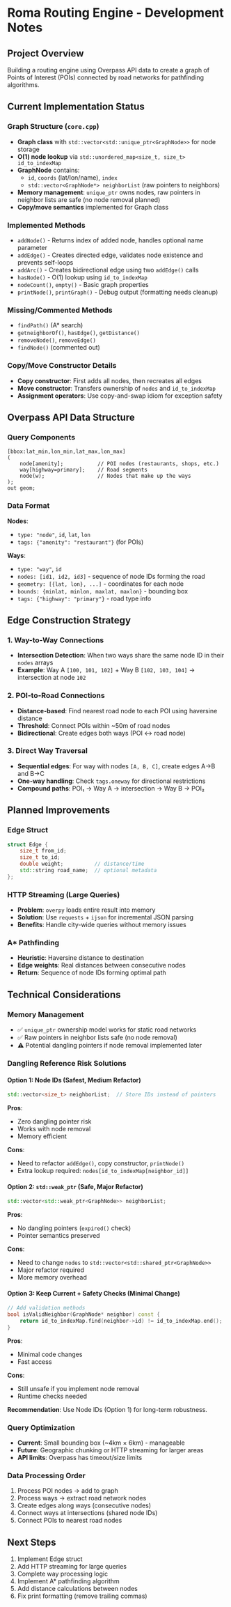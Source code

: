 # Roma Routing Engine - Development Notes

## Project Overview
Building a routing engine using Overpass API data to create a graph of Points of Interest (POIs) connected by road networks for pathfinding algorithms.

## Current Implementation Status

### Graph Structure (`core.cpp`)
- **Graph class** with `std::vector<std::unique_ptr<GraphNode>>` for node storage
- **O(1) node lookup** via `std::unordered_map<size_t, size_t> id_to_indexMap`
- **GraphNode** contains:
  - `id`, `coords` (lat/lon/name), `index`
  - `std::vector<GraphNode*> neighborList` (raw pointers to neighbors)
- **Memory management**: `unique_ptr` owns nodes, raw pointers in neighbor lists are safe (no node removal planned)
- **Copy/move semantics** implemented for Graph class

### Implemented Methods
- `addNode()` - Returns index of added node, handles optional name parameter
- `addEdge()` - Creates directed edge, validates node existence and prevents self-loops
- `addArc()` - Creates bidirectional edge using two `addEdge()` calls
- `hasNode()` - O(1) lookup using `id_to_indexMap`
- `nodeCount()`, `empty()` - Basic graph properties
- `printNode()`, `printGraph()` - Debug output (formatting needs cleanup)

### Missing/Commented Methods
- `findPath()` (A* search)
- `getneighborOf()`, `hasEdge()`, `getDistance()`
- `removeNode()`, `removeEdge()`
- `findNode()` (commented out)

### Copy/Move Constructor Details
- **Copy constructor**: First adds all nodes, then recreates all edges
- **Move constructor**: Transfers ownership of `nodes` and `id_to_indexMap`
- **Assignment operators**: Use copy-and-swap idiom for exception safety

## Overpass API Data Structure

### Query Components
```
[bbox:lat_min,lon_min,lat_max,lon_max]
(
    node[amenity];           // POI nodes (restaurants, shops, etc.)
    way[highway=primary];    // Road segments
    node(w);                 // Nodes that make up the ways
);
out geom;
```

### Data Format
**Nodes**: 
- `type: "node"`, `id`, `lat`, `lon`
- `tags: {"amenity": "restaurant"}` (for POIs)

**Ways**:
- `type: "way"`, `id`
- `nodes: [id1, id2, id3]` - sequence of node IDs forming the road
- `geometry: [{lat, lon}, ...]` - coordinates for each node
- `bounds: {minlat, minlon, maxlat, maxlon}` - bounding box
- `tags: {"highway": "primary"}` - road type info

## Edge Construction Strategy

### 1. Way-to-Way Connections
- **Intersection Detection**: When two ways share the same node ID in their `nodes` arrays
- **Example**: Way A `[100, 101, 102]` + Way B `[102, 103, 104]` → intersection at node `102`

### 2. POI-to-Road Connections
- **Distance-based**: Find nearest road node to each POI using haversine distance
- **Threshold**: Connect POIs within ~50m of road nodes
- **Bidirectional**: Create edges both ways (POI ↔ road node)

### 3. Direct Way Traversal
- **Sequential edges**: For way with nodes `[A, B, C]`, create edges A→B and B→C
- **One-way handling**: Check `tags.oneway` for directional restrictions
- **Compound paths**: POI₁ → Way A → intersection → Way B → POI₂

## Planned Improvements

### Edge Struct
```cpp
struct Edge {
    size_t from_id;
    size_t to_id;
    double weight;          // distance/time
    std::string road_name;  // optional metadata
};
```

### HTTP Streaming (Large Queries)
- **Problem**: `overpy` loads entire result into memory
- **Solution**: Use `requests` + `ijson` for incremental JSON parsing
- **Benefits**: Handle city-wide queries without memory issues

### A* Pathfinding
- **Heuristic**: Haversine distance to destination
- **Edge weights**: Real distances between consecutive nodes
- **Return**: Sequence of node IDs forming optimal path

## Technical Considerations

### Memory Management
- ✅ `unique_ptr` ownership model works for static road networks
- ✅ Raw pointers in neighbor lists safe (no node removal)
- ⚠️ Potential dangling pointers if node removal implemented later

### Dangling Reference Risk Solutions

#### Option 1: Node IDs (Safest, Medium Refactor)
```cpp
std::vector<size_t> neighborList;  // Store IDs instead of pointers
```
**Pros**: 
- Zero dangling pointer risk
- Works with node removal
- Memory efficient

**Cons**: 
- Need to refactor `addEdge()`, copy constructor, `printNode()`
- Extra lookup required: `nodes[id_to_indexMap[neighbor_id]]`

#### Option 2: `std::weak_ptr` (Safe, Major Refactor)
```cpp
std::vector<std::weak_ptr<GraphNode>> neighborList;
```
**Pros**: 
- No dangling pointers (`expired()` check)
- Pointer semantics preserved

**Cons**: 
- Need to change `nodes` to `std::vector<std::shared_ptr<GraphNode>>`
- Major refactor required
- More memory overhead

#### Option 3: Keep Current + Safety Checks (Minimal Change)
```cpp
// Add validation methods
bool isValidNeighbor(GraphNode* neighbor) const {
    return id_to_indexMap.find(neighbor->id) != id_to_indexMap.end();
}
```
**Pros**: 
- Minimal code changes
- Fast access

**Cons**: 
- Still unsafe if you implement node removal
- Runtime checks needed

**Recommendation**: Use Node IDs (Option 1) for long-term robustness.

### Query Optimization
- **Current**: Small bounding box (~4km × 6km) - manageable
- **Future**: Geographic chunking or HTTP streaming for larger areas
- **API limits**: Overpass has timeout/size limits

### Data Processing Order
1. Process POI nodes → add to graph
2. Process ways → extract road network nodes
3. Create edges along ways (consecutive nodes)
4. Connect ways at intersections (shared node IDs)
5. Connect POIs to nearest road nodes

## Next Steps
1. Implement Edge struct
2. Add HTTP streaming for large queries
3. Complete way processing logic
4. Implement A* pathfinding algorithm
5. Add distance calculations between nodes
6. Fix print formatting (remove trailing commas)

